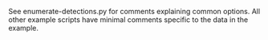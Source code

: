 See enumerate-detections.py for comments explaining common options. All other 
example scripts have minimal comments specific to the data in the example.
